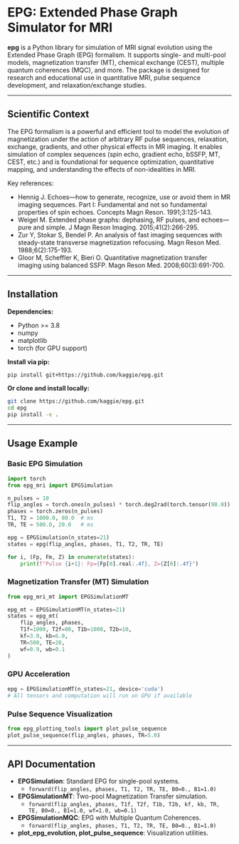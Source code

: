 # EPG: Extended Phase Graph Simulator for MRI

**epg** is a Python library for simulation of MRI signal evolution using the Extended Phase Graph (EPG) formalism. It supports single- and multi-pool models, magnetization transfer (MT), chemical exchange (CEST), multiple quantum coherences (MQC), and more. The package is designed for research and educational use in quantitative MRI, pulse sequence development, and relaxation/exchange studies.

---

## Scientific Context

The EPG formalism is a powerful and efficient tool to model the evolution of magnetization under the action of arbitrary RF pulse sequences, relaxation, exchange, gradients, and other physical effects in MR imaging. It enables simulation of complex sequences (spin echo, gradient echo, bSSFP, MT, CEST, etc.) and is foundational for sequence optimization, quantitative mapping, and understanding the effects of non-idealities in MRI.

Key references:
- Hennig J. Echoes—how to generate, recognize, use or avoid them in MR imaging sequences. Part I: Fundamental and not so fundamental properties of spin echoes. Concepts Magn Reson. 1991;3:125-143.
- Weigel M. Extended phase graphs: dephasing, RF pulses, and echoes—pure and simple. J Magn Reson Imaging. 2015;41(2):266-295.
- Zur Y, Stokar S, Bendel P. An analysis of fast imaging sequences with steady-state transverse magnetization refocusing. Magn Reson Med. 1988;6(2):175-193.
- Gloor M, Scheffler K, Bieri O. Quantitative magnetization transfer imaging using balanced SSFP. Magn Reson Med. 2008;60(3):691-700.

---

## Installation

**Dependencies:**  
- Python >= 3.8
- numpy
- matplotlib
- torch (for GPU support)

**Install via pip:**
```bash
pip install git+https://github.com/kaggie/epg.git
```

**Or clone and install locally:**
```bash
git clone https://github.com/kaggie/epg.git
cd epg
pip install -e .
```

---

## Usage Example

### Basic EPG Simulation

```python
import torch
from epg_mri import EPGSimulation

n_pulses = 10
flip_angles = torch.ones(n_pulses) * torch.deg2rad(torch.tensor(90.0))
phases = torch.zeros(n_pulses)
T1, T2 = 1000.0, 80.0  # ms
TR, TE = 500.0, 20.0   # ms

epg = EPGSimulation(n_states=21)
states = epg(flip_angles, phases, T1, T2, TR, TE)

for i, (Fp, Fm, Z) in enumerate(states):
    print(f"Pulse {i+1}: Fp={Fp[0].real:.4f}, Z={Z[0]:.4f}")
```

### Magnetization Transfer (MT) Simulation

```python
from epg_mri_mt import EPGSimulationMT

epg_mt = EPGSimulationMT(n_states=21)
states = epg_mt(
    flip_angles, phases,
    T1f=1000, T2f=80, T1b=1000, T2b=10,
    kf=3.0, kb=6.0,
    TR=500, TE=20,
    wf=0.9, wb=0.1
)
```

### GPU Acceleration

```python
epg = EPGSimulationMT(n_states=21, device='cuda')
# All tensors and computation will run on GPU if available
```

### Pulse Sequence Visualization

```python
from epg_plotting_tools import plot_pulse_sequence
plot_pulse_sequence(flip_angles, phases, TR=5.0)
```

---

## API Documentation

- **EPGSimulation**: Standard EPG for single-pool systems.
    - `forward(flip_angles, phases, T1, T2, TR, TE, B0=0., B1=1.0)`
- **EPGSimulationMT**: Two-pool Magnetization Transfer simulation.
    - `forward(flip_angles, phases, T1f, T2f, T1b, T2b, kf, kb, TR, TE, B0=0., B1=1.0, wf=1.0, wb=0.1)`
- **EPGSimulationMQC**: EPG with Multiple Quantum Coherences.
    - `forward(flip_angles, phases, T1, T2, TR, TE, B0=0., B1=1.0)`
- **plot_epg_evolution, plot_pulse_sequence**: Visualization utilities.
